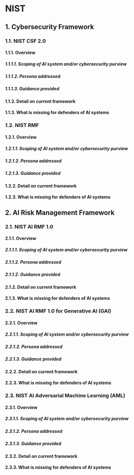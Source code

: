# NIST

## 1. Cybersecurity Framework

### 1.1. NIST CSF 2.0

#### 1.1.1. Overview

##### 1.1.1.1. Scoping of AI system and/or cybersecurity purview

##### 1.1.1.2. Persona addressed

##### 1.1.1.3. Guidance provided

#### 1.1.2. Detail on current framework

#### 1.1.3. What is missing for defenders of AI systems


### 1.2. NIST RMF

#### 1.2.1. Overview

##### 1.2.1.1. Scoping of AI system and/or cybersecurity purview

##### 1.2.1.2. Persona addressed

##### 1.2.1.3. Guidance provided

#### 1.2.2. Detail on current framework

#### 1.2.3. What is missing for defenders of AI systems

## 2. AI Risk Management Framework

### 2.1. NIST AI RMF 1.0

#### 2.1.1. Overview

##### 2.1.1.1. Scoping of AI system and/or cybersecurity purview

##### 2.1.1.2. Persona addressed

##### 2.1.1.2. Guidance provided

#### 2.1.2. Detail on current framework

#### 2.1.3. What is missing for defenders of AI systems

### 2.2. NIST AI RMF 1.0 for Generative AI (GAI)

#### 2.2.1. Overview

##### 2.2.1.1. Scoping of AI system and/or cybersecurity purview

##### 2.2.1.2. Persona addressed

##### 2.2.1.3. Guidance provided

#### 2.2.2. Detail on current framework

#### 2.2.3. What is missing for defenders of AI systems

### 2.3. NIST AI Adversarial Machine Learning (AML)

#### 2.3.1. Overview

##### 2.3.1.1. Scoping of AI system and/or cybersecurity purview

##### 2.3.1.2. Persona addressed

##### 2.3.1.3. Guidance provided

#### 2.3.2. Detail on current framework

#### 2.3.3. What is missing for defenders of AI systems

